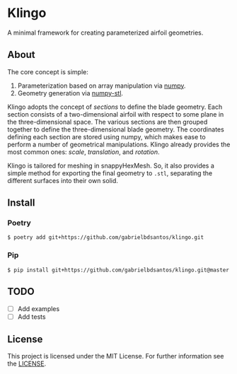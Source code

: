 # Klingo

A minimal framework for creating parameterized airfoil geometries.

## About


The core concept is simple:

  1. Parameterization based on array manipulation via [numpy][numpy].
  2. Geometry generation via [numpy-stl][stl].

Klingo adopts the concept of _sections_ to define the blade geometry. Each
section consists of a two-dimensional airfoil with respect to some plane in the
three-dimensional space. The various sections are then grouped together to
define the three-dimensional blade geometry. The coordinates defining each
section are stored using numpy, which makes ease to perform a number of
geometrical manipulations. Klingo already provides the most common ones:
_scale_, _translation_, and _rotation_.

Klingo is tailored for meshing in snappyHexMesh. So, it also provides a simple
method for exporting the final geometry to `.stl`, separating the different
surfaces into their own solid.

## Install

### Poetry

    $ poetry add git+https://github.com/gabrielbdsantos/klingo.git

### Pip

    $ pip install git+https://github.com/gabrielbdsantos/klingo.git@master

## TODO

  * [ ] Add examples
  * [ ] Add tests

## License

This project is licensed under the MIT License. For further information see the
[LICENSE][license].

[numpy]: https://www.numpy.org
[stl]: https://github.com/WoLpH/numpy-stl
[license]: ./LICENSE
